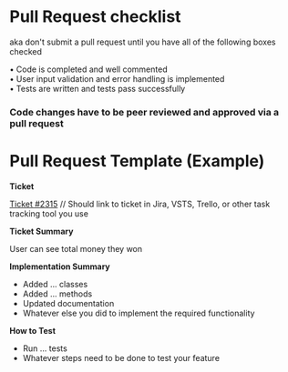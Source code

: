 # Pull Request checklist

aka don't submit a pull request until you have all of the following boxes checked

• Code is completed and well commented    
• User input validation and error handling is implemented     
• Tests are written and tests pass successfully      
 

### Code changes have to be peer reviewed and approved via a pull request


# Pull Request Template (Example)


**Ticket**

[Ticket #2315]() // Should link to ticket in Jira, VSTS, Trello, or other task tracking tool you use

**Ticket Summary** 

User can see total money they won

**Implementation Summary** 

- Added ... classes 
- Added ... methods 
- Updated documentation 
- Whatever else you did to implement the required functionality 

**How to Test** 

- Run ... tests 
- Whatever steps need to be done to test your feature 
